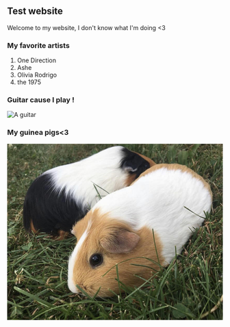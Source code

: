 ## Test website

Welcome to my website, I don't know what I'm doing <3

### My favorite artists

1. One Direction
2. Ashe
3. Olivia Rodrigo
4. the 1975 

### Guitar cause I play !
![A guitar](https://static.pexels.com/photos/64111/pexels-photo-64111.jpeg)

### My guinea pigs<3
[![my guinea pigs](gpgraze.jpg)](youtube.com)
